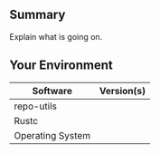 ## Summary
Explain what is going on.

## Your Environment
| Software         | Version(s) |
| ---------------- | ---------- |
| repo-utils      |
| Rustc            |
| Operating System |
